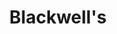 ---
facebook: https://www.facebook.com/blackwellbooks/
instagram: https://www.instagram.com/blackwellbooks/
logohandle: blackwellscouk
sort: blackwells
title: Blackwell's
twitter: https://x.com/blackwellbooks
website: https://blackwells.co.uk/
youtube: https://www.youtube.com/user/BlackwellOnline
---